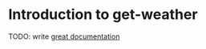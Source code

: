 # Introduction to get-weather

TODO: write [great documentation](http://jacobian.org/writing/what-to-write/)
